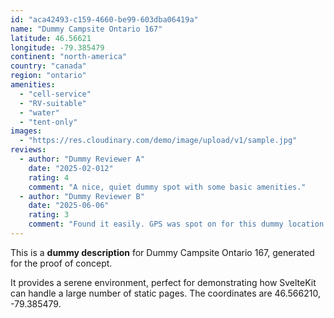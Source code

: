 ```yaml
---
id: "aca42493-c159-4660-be99-603dba06419a"
name: "Dummy Campsite Ontario 167"
latitude: 46.56621
longitude: -79.385479
continent: "north-america"
country: "canada"
region: "ontario"
amenities:
  - "cell-service"
  - "RV-suitable"
  - "water"
  - "tent-only"
images:
  - "https://res.cloudinary.com/demo/image/upload/v1/sample.jpg"
reviews:
  - author: "Dummy Reviewer A"
    date: "2025-02-012"
    rating: 4
    comment: "A nice, quiet dummy spot with some basic amenities."
  - author: "Dummy Reviewer B"
    date: "2025-06-06"
    rating: 3
    comment: "Found it easily. GPS was spot on for this dummy location."
---
```


This is a **dummy description** for Dummy Campsite Ontario 167, generated for the proof of concept.

It provides a serene environment, perfect for demonstrating how SvelteKit can handle a large number of static pages. The coordinates are 46.566210, -79.385479.

